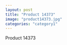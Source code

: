 ```yaml
---
layout: post
title: "Product 14373"
image: "product14373.jpg"
categories: "category1"
---
```

Product 14373

